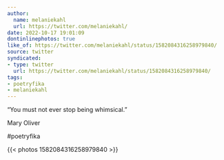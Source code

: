 ```yaml
---
author:
  name: melaniekahl
  url: https://twitter.com/melaniekahl/
date: 2022-10-17 19:01:09
dontinlinephotos: true
like_of: https://twitter.com/melaniekahl/status/1582084316258979840/
source: twitter
syndicated:
- type: twitter
  url: https://twitter.com/melaniekahl/status/1582084316258979840/
tags:
- poetryfika
- melaniekahl
---
```


“You must not ever stop being whimsical.”

Mary Oliver 



#poetryfika 

{{< photos 1582084316258979840 >}}